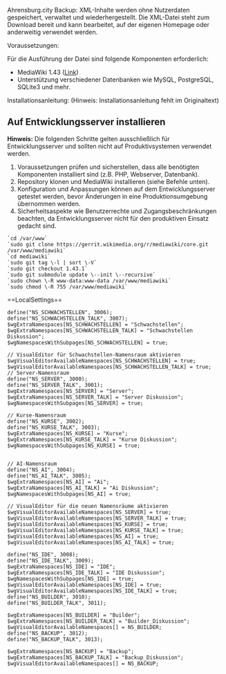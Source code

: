 Ahrensburg.city Backup: XML-Inhalte werden ohne Nutzerdaten gespeichert, verwaltet und wiederhergestellt. Die XML-Datei steht zum Download bereit und kann bearbeitet, auf der eigenen Homepage oder anderweitig verwendet werden.

Voraussetzungen:

Für die Ausführung der Datei sind folgende Komponenten erforderlich:

* MediaWiki 1.43 ([Link](https://docs.google.com/document/d/1iARXk2GluegpHuMp-NSI0g-cOucYcFi6qWb9M2GyVWg/edit))  
* Unterstützung verschiedener Datenbanken wie MySQL, PostgreSQL, SQLite3 und mehr.

Installationsanleitung: (Hinweis: Installationsanleitung fehlt im Originaltext)

## Auf Entwicklungsserver installieren

**Hinweis:** Die folgenden Schritte gelten ausschließlich für Entwicklungsserver und sollten nicht auf Produktivsystemen verwendet werden.

1. Voraussetzungen prüfen und sicherstellen, dass alle benötigten Komponenten installiert sind (z.B. PHP, Webserver, Datenbank).
2. Repository klonen und MediaWiki installieren (siehe Befehle unten).
3. Konfiguration und Anpassungen können auf dem Entwicklungsserver getestet werden, bevor Änderungen in eine Produktionsumgebung übernommen werden.
4. Sicherheitsaspekte wie Benutzerrechte und Zugangsbeschränkungen beachten, da Entwicklungsserver nicht für den produktiven Einsatz gedacht sind.
```
`cd /var/www`    
`sudo git clone https://gerrit.wikimedia.org/r/mediawiki/core.git /var/www/mediawiki`    
`cd mediawiki`    
`sudo git tag \-l | sort \-V`    
`sudo git checkout 1.43.1`    
`sudo git submodule update \--init \--recursive`    
`sudo chown \-R www-data:www-data /var/www/mediawiki`    
`sudo chmod \-R 755 /var/www/mediawiki`
```

==LocalSettings==

```
define("NS_SCHWACHSTELLEN", 3006);
define("NS_SCHWACHSTELLEN_TALK", 3007);
$wgExtraNamespaces[NS_SCHWACHSTELLEN] = "Schwachstellen";
$wgExtraNamespaces[NS_SCHWACHSTELLEN_TALK] = "Schwachstellen Diskussion";
$wgNamespacesWithSubpages[NS_SCHWACHSTELLEN] = true;

// VisualEditor für Schwachstellen-Namensraum aktivieren
$wgVisualEditorAvailableNamespaces[NS_SCHWACHSTELLEN] = true;
$wgVisualEditorAvailableNamespaces[NS_SCHWACHSTELLEN_TALK] = true;
// Server-Namensraum
define("NS_SERVER", 3000);
define("NS_SERVER_TALK", 3001);
$wgExtraNamespaces[NS_SERVER] = "Server";
$wgExtraNamespaces[NS_SERVER_TALK] = "Server Diskussion";
$wgNamespacesWithSubpages[NS_SERVER] = true;

// Kurse-Namensraum
define("NS_KURSE", 3002);
define("NS_KURSE_TALK", 3003);
$wgExtraNamespaces[NS_KURSE] = "Kurse";
$wgExtraNamespaces[NS_KURSE_TALK] = "Kurse Diskussion";
$wgNamespacesWithSubpages[NS_KURSE] = true;


// AI-Namensraum
define("NS_AI", 3004);
define("NS_AI_TALK", 3005);
$wgExtraNamespaces[NS_AI] = "Ai";
$wgExtraNamespaces[NS_AI_TALK] = "Ai Diskussion";
$wgNamespacesWithSubpages[NS_AI] = true;

// VisualEditor für die neuen Namensräume aktivieren
$wgVisualEditorAvailableNamespaces[NS_SERVER] = true;
$wgVisualEditorAvailableNamespaces[NS_SERVER_TALK] = true;
$wgVisualEditorAvailableNamespaces[NS_KURSE] = true;
$wgVisualEditorAvailableNamespaces[NS_KURSE_TALK] = true;
$wgVisualEditorAvailableNamespaces[NS_AI] = true;
$wgVisualEditorAvailableNamespaces[NS_AI_TALK] = true;

define("NS_IDE", 3008);
define("NS_IDE_TALK", 3009);
$wgExtraNamespaces[NS_IDE] = "IDE";
$wgExtraNamespaces[NS_IDE_TALK] = "IDE Diskussion";
$wgNamespacesWithSubpages[NS_IDE] = true;
$wgVisualEditorAvailableNamespaces[NS_IDE] = true;
$wgVisualEditorAvailableNamespaces[NS_IDE_TALK] = true;
define("NS_BUILDER", 3010);
define("NS_BUILDER_TALK", 3011);

$wgExtraNamespaces[NS_BUILDER] = "Builder";
$wgExtraNamespaces[NS_BUILDER_TALK] = "Builder_Diskussion";
$wgVisualEditorAvailableNamespaces[] = NS_BUILDER;
define("NS_BACKUP", 3012);
define("NS_BACKUP_TALK", 3013);

$wgExtraNamespaces[NS_BACKUP] = "Backup";
$wgExtraNamespaces[NS_BACKUP_TALK] = "Backup_Diskussion";
$wgVisualEditorAvailableNamespaces[] = NS_BACKUP;

```


